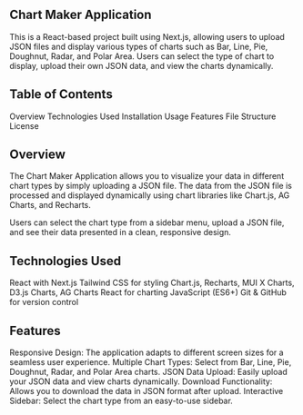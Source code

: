 ## Chart Maker Application

This is a React-based project built using Next.js, allowing users to upload JSON files and display various types of charts such as Bar, Line, Pie, Doughnut, Radar, and Polar Area. Users can select the type of chart to display, upload their own JSON data, and view the charts dynamically.

## Table of Contents
Overview
Technologies Used
Installation
Usage
Features
File Structure
License

## Overview
The Chart Maker Application allows you to visualize your data in different chart types by simply uploading a JSON file. The data from the JSON file is processed and displayed dynamically using chart libraries like Chart.js, AG Charts, and Recharts.

Users can select the chart type from a sidebar menu, upload a JSON file, and see their data presented in a clean, responsive design.

## Technologies Used
React with Next.js
Tailwind CSS for styling
Chart.js, Recharts, MUI X Charts, D3.js Charts, AG Charts React for charting
JavaScript (ES6+)
Git & GitHub for version control

## Features
Responsive Design: The application adapts to different screen sizes for a seamless user experience.
Multiple Chart Types: Select from Bar, Line, Pie, Doughnut, Radar, and Polar Area charts.
JSON Data Upload: Easily upload your JSON data and view charts dynamically.
Download Functionality: Allows you to download the data in JSON format after upload.
Interactive Sidebar: Select the chart type from an easy-to-use sidebar.



